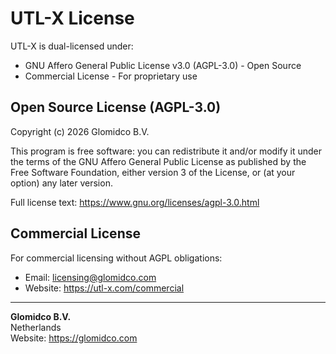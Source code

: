 # UTL-X License

UTL-X is dual-licensed under:
- GNU Affero General Public License v3.0 (AGPL-3.0) - Open Source
- Commercial License - For proprietary use

## Open Source License (AGPL-3.0)

Copyright (c) 2026 Glomidco B.V.

This program is free software: you can redistribute it and/or modify
it under the terms of the GNU Affero General Public License as published
by the Free Software Foundation, either version 3 of the License, or
(at your option) any later version.

Full license text: https://www.gnu.org/licenses/agpl-3.0.html

## Commercial License

For commercial licensing without AGPL obligations:
- Email: licensing@glomidco.com
- Website: https://utl-x.com/commercial

---

**Glomidco B.V.**  
Netherlands  
Website: https://glomidco.com
